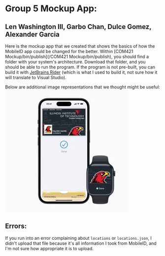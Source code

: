 # Group 5 Mockup App:
## Len Washington III, Garbo Chan, Dulce Gomez, Alexander Garcia

Here is the mockup app that we created that shows the basics of how the MobileID app could be changed for the better.
Within [COM421 Mockup/bin/publish](/COM421 Mockup/bin/publish), you should find a folder with your system's architecture.
Download that folder, and you should be able to run the program.
If the program is not pre-built, you can build it with [JetBrains Rider](https://www.jetbrains.com/rider/) (which is what I used to build it, not sure how it will translate to Visual Studio).

Below are additional image representations that we thought might be useful: 
![The Hawk Card within the Apple Wallet](/images/Hawk-Wallet.png)

## Errors:
If you run into an error complaining about `locations` or `locations.json`, I didn't upload that file because it's all information I took from MobileID, and I'm not sure how appropriate it is to upload.